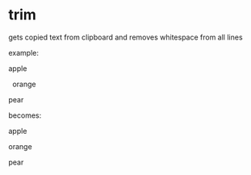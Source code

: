 # trim

gets copied text from clipboard and removes whitespace from all lines

example: 

apple

&nbsp;&nbsp;orange

pear

becomes:

apple

orange

pear
